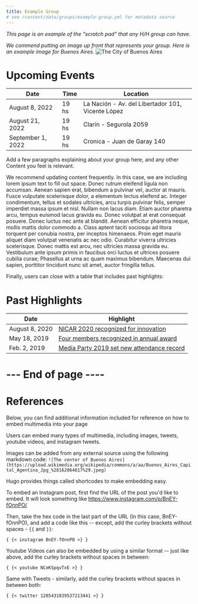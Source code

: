 ```yaml
---
title: Example Group
# see /content/data/groups/example-group.yml for metadata source
---
```


*This page is an example of the "scratch pad" that any H/H group can have.*

*We commend putting an image up front that represents your group. Here is an example image for Buenos Aires.*
![The City of Buenos Aires](https://live.staticflickr.com/901/27165035028_c4c78e6c14_b.jpg)  

# Upcoming Events
| **Date**  | **Time** | **Location** |  
|------|---------| ---------|
| August 8, 2022  | 19 hs         | La Nación -  Av. del Libertador 101, Vicente López       |
| August 21, 2022 | 19 hs |  Clarin - Segurola 2059     |   
|  September 1, 2022       | 19 hs    |  Cronica - Juan de Garay 140 |  

Add a few paragraphs explaining about your group here, and any other Content
you feel is relevant.

We recommend updating content frequently. In this case, we are including lorem ipsum
text to fill out space. Donec rutrum eleifend ligula non accumsan. Aenean sapien erat, bibendum a pulvinar vel, auctor at mauris. Fusce vulputate scelerisque dolor, a elementum lectus eleifend ac. Integer condimentum, tellus et sodales ultricies, arcu turpis pulvinar felis, semper imperdiet massa ipsum et nisl. Nullam non lacus diam. Etiam auctor pharetra arcu, tempus euismod lacus gravida eu. Donec volutpat at erat consequat posuere. Donec luctus nec ante at blandit. Aenean efficitur pharetra neque, mollis mattis dolor commodo a. Class aptent taciti sociosqu ad litora torquent per conubia nostra, per inceptos himenaeos. Proin eget mauris aliquet diam volutpat venenatis ac nec odio. Curabitur viverra ultricies scelerisque. Donec mattis est arcu, nec ultricies massa gravida eu. Vestibulum ante ipsum primis in faucibus orci luctus et ultrices posuere cubilia curae; Phasellus at urna ac quam maximus bibendum. Maecenas dui sapien, porttitor tincidunt nunc sit amet, auctor fringilla tellus.


Finally, users can close with a table that includes past highlights:

# Past Highlights
| **Date**  | **Highlight** |  
|------|---------|  
| August 8, 2020  | <a href ="">  NICAR 2020 recognized for innovation</a>  |
| May 18, 2019 |   <a href =""> Four members recognized in annual award  </a> |   
|  Feb. 2, 2019   |  <a href =""> Media Party 2019 set new attendance record </a>   |  

# --- End of page ----
# References
Below, you can find additional information included for reference on how to embed
multimedia into your page

Users can embed many types of multimedia, including images, tweets, youtube videos, and instagram tweets.

Images can be added from any external source using the following markdown code:
`![The center of Buenos Aires](https://upload.wikimedia.org/wikipedia/commons/a/aa/Buenos_Aires_Capital_Agentina_Jpg_%28162064617%29.jpeg)  `

Hugo provides things called shortcodes to make embedding easy.

To embed an Instagram post, first find the URL of the post you'd like to embed.
It will look something like https://www.instagram.com/p/BnEY-fOnnPO/

Then, take the hex code in the last part of the URL (In this case, BnEY-fOnnPO),
and add a code like this -- except, add the curley brackets without spaces -
`{{` and `}}`:

`{ {< instagram BnEY-fOnnPO >} }`


Youtube Videos can also be embedded by using a similar format -- just like above,
add the curley brackets without spaces in between:

`{ {< youtube NCeKSpqvTxE >} }`

Same with Tweets - similarly, add the curley brackets without spaces in between both:

`{ {< twitter 1285431839537213441 >} }`
